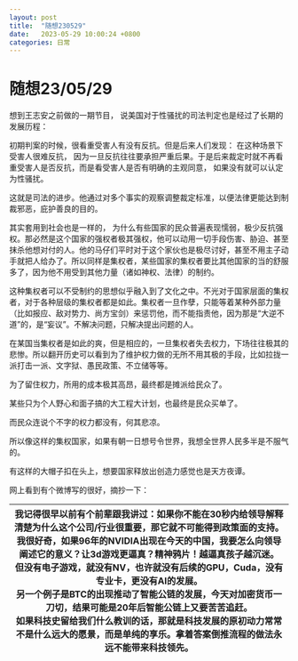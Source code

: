 ```yaml
---
layout: post
title:  "随想230529"
date:   2023-05-29 10:00:24 +0800
categories: 日常
---
```


# 随想23/05/29



想到王志安之前做的一期节目， 说美国对于性骚扰的司法判定也是经过了长期的发展历程：

初期判案的时候，很看重受害人有没有反抗。但是后来人们发现： 在这种场景下受害人很难反抗， 因为一旦反抗往往要承担严重后果。于是后来裁定时就不再看重受害人是否反抗，而是看受害人是否有明确的主观同意， 如果没有就可以认定为性骚扰。

这就是司法的进步。他通过对多个事实的观察调整裁定标准，以便法律更能达到制裁邪恶，庇护善良的目的。

其实套用到社会也是一样的， 为什么有些国家的民众普遍表现懦弱，极少反抗强权。那必然是这个国家的强权者极其强权，他可以动用一切手段伤害、胁迫、甚至抹杀他想对付的人。他的马仔们平时对于这个家伙也是极尽讨好，甚至不用主子动手就把人给办了。所以同样是集权者，某些国家的集权者要比其他国家的当的舒服多了，因为他不用受到其他力量（诸如神权、法律）的制约。

这种集权者可以不受制约的思想似乎融入到了文化之中。不光对于国家层面的集权者，对于各种层级的集权者都是如此。集权者一旦作孽，只能等着某种外部力量（比如报应、敌对势力、尚方宝剑）来惩罚他，而不能指责他，因为那是“大逆不道”的，是“妄议”。不解决问题，只解决提出问题的人。

在某国当集权者是如此的爽，但是相应的，一旦集权者失去权力，下场往往极其的悲惨。所以翻开历史可以看到为了维护权力做的无所不用其极的手段，比如拉拢一派打击一派、文字狱、愚民政策、不立储等等。

为了留住权力，所用的成本极其高昂，最终都是摊派给民众了。

某些只为个人野心和面子搞的大工程大计划，也最终是民众买单了。

而民众连说个不字的权力都没有，何其悲凉。

所以像这样的集权国家，如果有朝一日想号令世界，我想全世界人民多半是不服气的。

有这样的大帽子扣在头上，想要国家释放出创造力感觉也是天方夜谭。



网上看到有个微博写的很好，摘抄一下：

| 我记得很早以前有个前辈跟我讲过：如果你不能在30秒内给领导解释清楚为什么这个公司/行业很重要，那它就不可能得到政策面的支持。<br/>我很好奇，如果96年的NVIDIA出现在今天的中国，我要怎么向领导阐述它的意义？让3d游戏更逼真？精神鸦片！越逼真孩子越沉迷。<br/>但没有电子游戏，就没有NV，也许就没有后续的GPU，Cuda，没有专业卡，更没有AI的发展。<br/>另一个例子是BTC的出现推动了智能公链的发展，今天对加密货币一刀切，结果可能是20年后智能公链上又要苦苦追赶。<br/>如果科技史留给我们什么教训的话，那就是科技发展的原初动力常常不是什么远大的愿景，而是单纯的享乐。拿着答案倒推流程的做法永远不能带来科技领先。 |
| ------------------------------------------------------------ |

